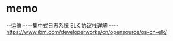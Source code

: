 # memo

--运维
----集中式日志系统 ELK 协议栈详解
----https://www.ibm.com/developerworks/cn/opensource/os-cn-elk/ 
